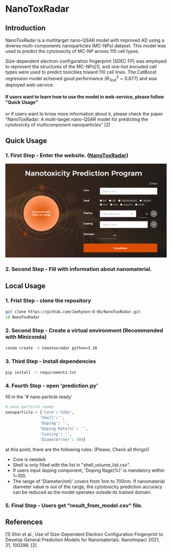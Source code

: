 # NanoToxRadar
## Introduction
NanoToxRadar is a multitarget nano-QSAR model with improved AD using a diverse multi-components nanoparticles (MC-NPs) dataset. This model was used to predict the cytotoxicity of MC-NP across 110 cell types.

Size-dependent electron-configuration fingerprint (SDEC FP) was employed to represent the structures of the MC-NPs[1], and one-hot encoded cell types were used to predict toxicities toward 110 cell lines. The CatBoost regression model achieved good performance $(R^{2}_{Test} = 0.877)$ and was deployed web-service.

#### If users want to learn how to use the model in web-service, please follow "Quick Usage"

or if users want to know more information about it, please check the paper "NanoToxRadar: A multi-target nano-QSAR model for predicting the cytotoxicity of multicomponent nanoparticles" [2]

## Quick Usage
### 1. First Step - Enter the website. ([NanoToxRadar](https://www.kitox.re.kr/nanotoxradar))
![Alt text for the image](images/image_1.png "Main screen in the website")

### 2. Second Step - Fill with information about nanomaterial.

## Local Usage
### 1. Frist Step - clone the repository
```bash
git clone https://github.com/Jaehyeon-O-Ob/NanoToxRadar.git
cd NanoToxRadar
```
### 2. Second Step - Create a virtual environment (Recommended with Miniconda)
```bash
conda create -n nanotoxradar python=3.10
```
### 3. Third Step - Install dependencies
```bash
pip install -r requirements.txt
```
### 4. Fourth Step - open 'prediction.py'
fill in the '# nano particle ready'
```python
# nano particle ready
nanoparticle = {'Core':'CdSe',
               'Shell':'',
               'Doping': '',
               'Doping Rate(%)': '',
               'Coating': '',
               'Diameter(nm)': 500}
```
at this point, there are the following rules. (Please, Check all things!)
- Core is needed.
- Shell is only filled with the list in "shell_volume_list.csv".
- If users input doping component, 'Doping Rage(%)' is mandatory within 1~100.
- The range of 'Diameter(nm)' covers from 1nm to 700nm. If nanomaterial diameter value is out of the range, the cytotoxicity prediction accuracy can be reduced as the model operates outside its trained domain.

### 5. Final Step - Users get "result_from_model.csv" file.

## References
[1] Shin et al., Use of Size-Dependent Electron Configuration Fingerprint to Develop General Prediction Models for Nanomaterials. NanoImpact 2021, 21, 100298.
[2] 
